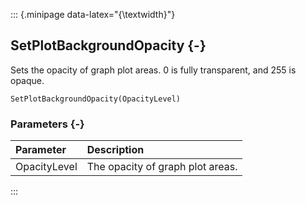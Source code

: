 ::: {.minipage data-latex="{\textwidth}"}
## SetPlotBackgroundOpacity {-}

Sets the opacity of graph plot areas. 0 is fully transparent, and 255 is opaque.

```{sql}
SetPlotBackgroundOpacity(OpacityLevel)
```

### Parameters {-}

**Parameter** | **Description**
| :-- | :-- |
OpacityLevel | The opacity of graph plot areas.
:::
